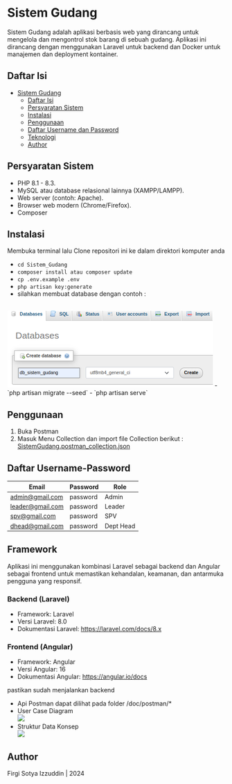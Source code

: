 # Sistem Gudang

Sistem Gudang adalah aplikasi berbasis web yang dirancang untuk mengelola dan mengontrol stok barang di sebuah gudang. Aplikasi ini dirancang dengan menggunakan Laravel untuk backend dan Docker untuk manajemen dan deployment kontainer.

## Daftar Isi

- [Sistem Gudang](#sistem-gudang)
  - [Daftar Isi](#daftar-isi)
  - [Persyaratan Sistem](#persyaratan-sistem)
  - [Instalasi](#instalasi)
  - [Penggunaan](#penggunaan)
  - [Daftar Username dan Password](#daftar-username-password)
  - [Teknologi](#teknologi)
  - [Author](#author)

## Persyaratan Sistem

- PHP 8.1 - 8.3.
- MySQL atau database relasional lainnya (XAMPP/LAMPP).
- Web server (contoh: Apache).
- Browser web modern (Chrome/Firefox).
- Composer

## Instalasi

Membuka terminal lalu
Clone repositori ini ke dalam direktori komputer anda

- `cd Sistem_Gudang`
- `composer install atau composer update` 
- `cp .env.example .env`
- `php artisan key:generate`
- silahkan membuat database dengan contoh : 
<br>
  <img src="./Dokumentasi/create_db.png">
- `php artisan migrate --seed`
- `php artisan serve`

## Penggunaan

1. Buka Postman
2. Masuk Menu Collection dan import file Collection berikut : [SistemGudang.postman_collection.json](https://github.com/Firgisotya/Sistem_Gudang/blob/ea5851705965976bbc0bb33d09bda854577db542/Dokumentasi/SistemGudang.postman_collection.json) 

## Daftar Username-Password

| Email             | Password    | Role      |
| ----------------- | ----------- | --------- |
| admin@gmail.com   | password    | Admin     |
| leader@gmail.com  | password    | Leader    |
| spv@gmail.com     | password    | SPV       |
| dhead@gmail.com   | password    | Dept Head |

## Framework

Aplikasi ini menggunakan kombinasi Laravel sebagai backend dan Angular sebagai frontend untuk memastikan kehandalan, keamanan, dan antarmuka pengguna yang responsif.

### Backend (Laravel)
- Framework: Laravel
- Versi Laravel: 8.0
- Dokumentasi Laravel: https://laravel.com/docs/8.x
### Frontend (Angular)
- Framework: Angular
- Versi Angular: 16
- Dokumentasi Angular: https://angular.io/docs

pastikan sudah menjalankan backend
- Api Postman dapat dilihat pada folder /doc/postman/*
- User Case Diagram <br/>
  <img src="./doc/use_case_diagram.png">
- Struktur Data Konsep <br/>
  <img src="./doc/schema_db.png">
  

## Author

Firgi Sotya Izzuddin | 2024
